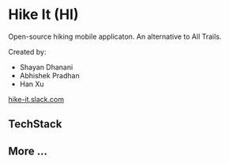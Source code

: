 # Hike It (HI)

Open-source hiking mobile applicaton. An alternative to All Trails.

Created by:
* Shayan Dhanani
* Abhishek Pradhan
* Han Xu

[hike-it.slack.com](http://hike-it.slack.com)

## TechStack

## More ...
